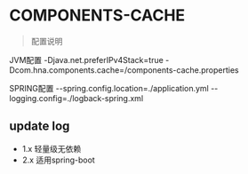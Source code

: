 # COMPONENTS-CACHE
> 配置说明

JVM配置
-Djava.net.preferIPv4Stack=true
-Dcom.hna.components.cache=/components-cache.properties

SPRING配置
--spring.config.location=./application.yml
--logging.config=./logback-spring.xml

## update log
- 1.x 轻量级无依赖
- 2.x 适用spring-boot





